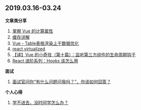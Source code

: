 
## 2019.03.16-03.24

**文章类分享**

1. [掌握 Vue 的计算属性](https://link.medium.com/ecYKS0yveV)
1. [缓存详解](https://juejin.im/post/5a6c87c46fb9a01ca560b4d7)
1. [Vue - Table表格渲染上千数据优化](https://zhuanlan.zhihu.com/p/53455289)
1. [react virtualized](https://bvaughn.github.io/react-virtualized/#/components/List?nsukey=adwoUhbbUmIgGVDTNNFdEdLtLXEbzR6AxyrnGg98AhhSuBgVuX2pXTiFJaLzX8rOswiPRhqCaKFVx%2BG8%2B4%2FdYv9nDLFU7z5EALBa%2BhY0d87bsCMw7tnV%2F4TjYJZdGmzVh%2F7LiRDlhVUjey40pHiM1N32Wk7CaqMUFlxDmKxTKH3lJKwlEodCMMO03p5sOv6etNLI%2B8ynaWRNh%2FzVyIG%2Fcw%3D%3D)
1. [【译】Vue 的小奇技（第十篇）：监听第三方组件的生命周期钩子](https://juejin.im/post/5c905f45f265da60df410019?utm_source=wechat)
1. [React 进阶系列：Hooks 该怎么用](https://juejin.im/post/5c89f0566fb9a049de6e3f01?from=timeline&isappinstalled=0)


**面试**

1. [面试官问你“有什么问题问我吗？”，你该如何回答？](https://mp.weixin.qq.com/s/FxAGmFsRXAGe8BwqTjW45Q)

**个人心得**

1. [学不进去，没时间学怎么办？](https://www.zhangxinxu.com/life/2019/03/study/)